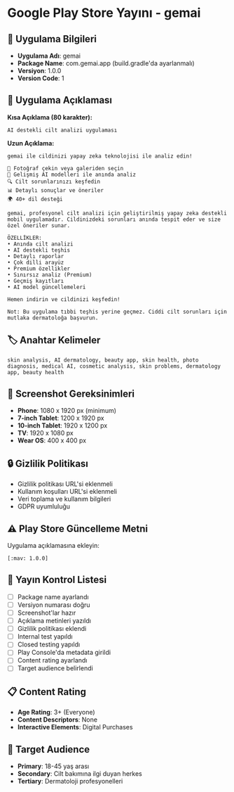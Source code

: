 # Google Play Store Yayını - gemai

## 📱 Uygulama Bilgileri
- **Uygulama Adı**: gemai
- **Package Name**: com.gemai.app (build.gradle'da ayarlanmalı)
- **Versiyon**: 1.0.0
- **Version Code**: 1

## 🎯 Uygulama Açıklaması
**Kısa Açıklama (80 karakter):**
```
AI destekli cilt analizi uygulaması
```

**Uzun Açıklama:**
```
gemai ile cildinizi yapay zeka teknolojisi ile analiz edin!

📸 Fotoğraf çekin veya galeriden seçin
🤖 Gelişmiş AI modelleri ile anında analiz
🔍 Cilt sorunlarınızı keşfedin
📊 Detaylı sonuçlar ve öneriler
🌍 40+ dil desteği

gemai, profesyonel cilt analizi için geliştirilmiş yapay zeka destekli mobil uygulamadır. Cildinizdeki sorunları anında tespit eder ve size özel öneriler sunar.

ÖZELLİKLER:
• Anında cilt analizi
• AI destekli teşhis
• Detaylı raporlar
• Çok dilli arayüz
• Premium özellikler
• Sınırsız analiz (Premium)
• Geçmiş kayıtları
• AI model güncellemeleri

Hemen indirin ve cildinizi keşfedin!

Not: Bu uygulama tıbbi teşhis yerine geçmez. Ciddi cilt sorunları için mutlaka dermatoloğa başvurun.
```

## 🏷️ Anahtar Kelimeler
```
skin analysis, AI dermatology, beauty app, skin health, photo diagnosis, medical AI, cosmetic analysis, skin problems, dermatology app, beauty health
```

## 📸 Screenshot Gereksinimleri
- **Phone**: 1080 x 1920 px (minimum)
- **7-inch Tablet**: 1200 x 1920 px
- **10-inch Tablet**: 1920 x 1200 px
- **TV**: 1920 x 1080 px
- **Wear OS**: 400 x 400 px

## 🔒 Gizlilik Politikası
- Gizlilik politikası URL'si eklenmeli
- Kullanım koşulları URL'si eklenmeli
- Veri toplama ve kullanım bilgileri
- GDPR uyumluluğu

## ⚠️ Play Store Güncelleme Metni
Uygulama açıklamasına ekleyin:
```
[:mav: 1.0.0]
```

## 🚀 Yayın Kontrol Listesi
- [ ] Package name ayarlandı
- [ ] Versiyon numarası doğru
- [ ] Screenshot'lar hazır
- [ ] Açıklama metinleri yazıldı
- [ ] Gizlilik politikası eklendi
- [ ] Internal test yapıldı
- [ ] Closed testing yapıldı
- [ ] Play Console'da metadata girildi
- [ ] Content rating ayarlandı
- [ ] Target audience belirlendi

## 📋 Content Rating
- **Age Rating**: 3+ (Everyone)
- **Content Descriptors**: None
- **Interactive Elements**: Digital Purchases

## 🎯 Target Audience
- **Primary**: 18-45 yaş arası
- **Secondary**: Cilt bakımına ilgi duyan herkes
- **Tertiary**: Dermatoloji profesyonelleri

